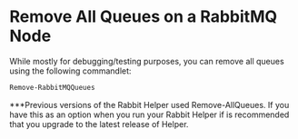 # Remove All Queues on a RabbitMQ Node

While mostly for debugging/testing purposes, you can remove all queues using the following commandlet:

```powershell
Remove-RabbitMQQueues
```
***Previous versions of the Rabbit Helper used Remove-AllQueues. If you have this as an option when you run your Rabbit Helper if is recommended that you upgrade to the latest release of Helper.
